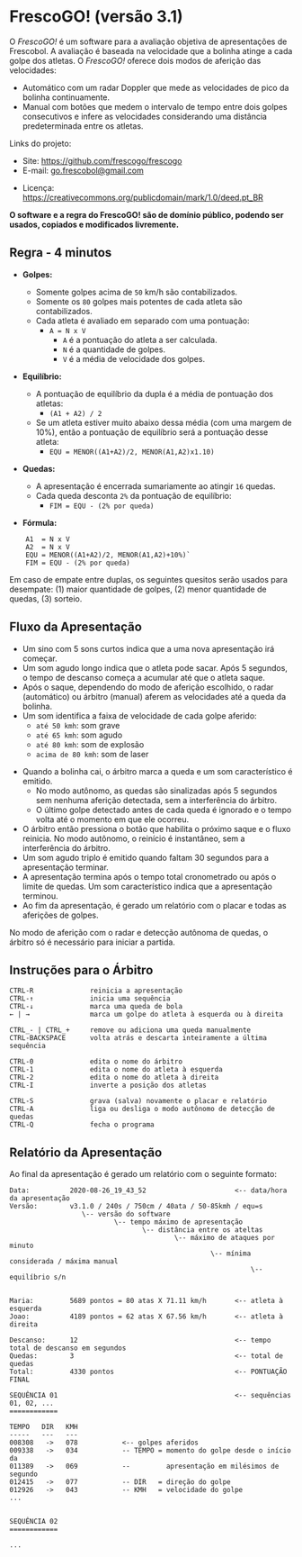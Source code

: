 # FrescoGO! (versão 3.1)

<meta http-equiv="Content-Type" content="text/html; charset=UTF-8"/>

<!--
$ pandoc README.md -H deeplists.tex -o frescogo.pdf
$ pandoc README.md -H deeplists.tex -o frescogo.html
-->

O *FrescoGO!* é um software para a avaliação objetiva de apresentações de
Frescobol.
A avaliação é baseada na velocidade que a bolinha atinge a cada golpe dos
atletas.
O *FrescoGO!* oferece dois modos de aferição das velocidades:
- Automático com um radar Doppler que mede as velocidades de pico da bolinha
  continuamente.
- Manual com botões que medem o intervalo de tempo entre dois golpes
  consecutivos e infere as velocidades considerando uma distância
  predeterminada entre os atletas.

Links do projeto:
- Site: <https://github.com/frescogo/frescogo>
- E-mail: <go.frescobol@gmail.com>
<!--- Vídeos: <https://www.youtube.com/channel/UCrc_Ds56Bh77CFKXldIU-9g>-->
- Licença: <https://creativecommons.org/publicdomain/mark/1.0/deed.pt_BR>

**O software e a regra do FrescoGO! são de domínio público, podendo ser usados,
  copiados e modificados livremente.**

## Regra - 4 minutos

- **Golpes:**
    - Somente golpes acima de `50` km/h são contabilizados.
    - Somente os `80` golpes mais potentes de cada atleta são contabilizados.
    - Cada atleta é avaliado em separado com uma pontuação:
        - `A = N x V`
            - `A` é a pontuação do atleta a ser calculada.
            - `N` é a quantidade de golpes.
            - `V` é a média de velocidade dos golpes.

- **Equilíbrio:**
    - A pontuação de equilíbrio da dupla é a média de pontuação dos atletas:
        - `(A1 + A2) / 2`
    - Se um atleta estiver muito abaixo dessa média (com uma margem de 10%),
      então a pontuação de equilíbrio será a pontuação desse atleta:
        - `EQU = MENOR((A1+A2)/2, MENOR(A1,A2)x1.10)`

- **Quedas:**
    - A apresentação é encerrada sumariamente ao atingir `16` quedas.
    - Cada queda desconta `2%` da pontuação de equilíbrio:
        - `FIM = EQU - (2% por queda)`

- **Fórmula:**

```
    A1  = N x V
    A2  = N x V
    EQU = MENOR((A1+A2)/2, MENOR(A1,A2)+10%)`
    FIM = EQU - (2% por queda)
```

Em caso de empate entre duplas, os seguintes quesitos serão usados para
desempate: (1) maior quantidade de golpes, (2) menor quantidade de quedas, (3)
sorteio.

<!--
- Revés
    - Somente os golpes mais potentes de cada atleta são contabilizados:
        - até `108` golpes do lado     preferencial do atleta ("golpes normais")
        - até  `12` golpes do lado não preferencial do atleta ("golpes revés")
        - Opcionalmente, os golpes revés podem ser desabilitados e então serão
          contabilizados até `120` golpes normais.
-->

## Fluxo da Apresentação

- Um sino com 5 sons curtos indica que a uma nova apresentação irá começar.
- Um som agudo longo indica que o atleta pode sacar. Após 5 segundos, o tempo
  de descanso começa a acumular até que o atleta saque.
- Após o saque, dependendo do modo de aferição escolhido, o radar (automático)
  ou árbitro (manual) aferem as velocidades até a queda da bolinha.
- Um som identifica a faixa de velocidade de cada golpe aferido:
    - `até 50 kmh`: som grave
    - `até 65 kmh`: som agudo
    - `até 80 kmh`: som de explosão
    - `acima de 80 kmh`: som de laser
<!--
- Quando a apresentação está desequilibrada, os ataques do atleta que mais
  pontuou acompanham um som grave.
-->
- Quando a bolinha cai, o árbitro marca a queda e um som característico é
  emitido.
    - No modo autônomo, as quedas são sinalizadas após 5 segundos sem nenhuma
      aferição detectada, sem a interferência do árbitro.
    - O último golpe detectado antes de cada queda é ignorado e o tempo volta
      até o momento em que ele ocorreu.
- O árbitro então pressiona o botão que habilita o próximo saque e o fluxo
  reinicia. No modo autônomo, o reinício é instantâneo, sem a interferência do
  árbitro.
- Um som agudo triplo é emitido quando faltam 30 segundos para a apresentação
  terminar.
- A apresentação termina após o tempo total cronometrado ou após o limite de
  quedas.
  Um som característico indica que a apresentação terminou.
- Ao fim da apresentação, é gerado um relatório com o placar e todas as
  aferições de golpes.

No modo de aferição com o radar e detecção autônoma de quedas, o árbitro só
é necessário para iniciar a partida.

## Instruções para o Árbitro

```
CTRL-R              reinicia a apresentação
CTRL-↑              inicia uma sequência
CTRL-↓              marca uma queda de bola
← | →               marca um golpe do atleta à esquerda ou à direita

CTRL_- | CTRL_+     remove ou adiciona uma queda manualmente
CTRL-BACKSPACE      volta atrás e descarta inteiramente a última sequência

CTRL-0              edita o nome do árbitro
CTRL-1              edita o nome do atleta à esquerda
CTRL-2              edita o nome do atleta à direita
CTRL-I              inverte a posição dos atletas

CTRL-S              grava (salva) novamente o placar e relatório
CTRL-A              liga ou desliga o modo autônomo de detecção de quedas
CTRL-Q              fecha o programa
```

## Relatório da Apresentação

Ao final da apresentação é gerado um relatório com o seguinte formato:

```
Data:          2020-08-26_19_43_52                      <-- data/hora da apresentação
Versão:        v3.1.0 / 240s / 750cm / 40ata / 50-85kmh / equ=s
                  \-- versão do software
                          \-- tempo máximo de apresentação
                                 \-- distância entre os ateltas
                                         \-- máximo de ataques por minuto
                                                  \-- mínima considerada / máxima manual
                                                            \-- equilíbrio s/n


Maria:         5689 pontos = 80 atas X 71.11 km/h       <-- atleta à esquerda
Joao:          4189 pontos = 62 atas X 67.56 km/h       <-- atleta à direita

Descanso:      12                                       <-- tempo total de descanso em segundos
Quedas:        3                                        <-- total de quedas
Total:         4330 pontos                              <-- PONTUAÇÃO FINAL

SEQUÊNCIA 01                                            <-- sequências 01, 02, ...
============

TEMPO   DIR   KMH
-----   ---   ---
008308   ->   078           <-- golpes aferidos
009338   ->   034           -- TEMPO = momento do golpe desde o início da
011389   ->   069           --         apresentação em milésimos de segundo
012415   ->   077           -- DIR   = direção do golpe
012926   ->   043           -- KMH   = velocidade do golpe
...


SEQUÊNCIA 02
============

...
```

<!--
-------------------------------------------------------------------------------

## Perguntas e Respostas

- Qual é o objetivo desse projeto?
    - Oferecer uma maneira objetiva, simples e barata de avaliar apresentações
      de frescobol.
    - Estar disponível no maior número de arenas de frescobol que for possível.
    - Auxiliar no desenvolvimento técnico de atletas, estimular a formação de
      novos atletas e contribuir para o crescimento do Frescobol de competição.

- Como eu consigo um aparelho desses?
    - Entre em contato conosco por e-mail:
        - <go.frescobol@gmail.com>

- Esse aparelho é um radar? Como o aparelho mede a velocidade da bolinha?
    - O aparelho não é um radar e mede a velocidade de maneira aproximada:
        - Os atletas devem estar a uma distância fixa predeterminada.
        - O juiz deve pressionar o botão no momento exato dos golpes (ou o mais
          próximo possível).
        - O aparelho divide a distância pelo tempo entre dois golpes
          consecutivos para calcular a velocidade.
        - Exemplo: se os atletas estão a 8 metros de distância e em um momento
          a bolinha leva 1 segundo para se deslocar entre os dois, então a
          velocidade foi de 8m/s (29 kmh).

- Quais as desvantagens em relação ao radar?
    - A principal desvantagem é que a medição não é tão precisa pois os atletas
      se movimentam e o juiz inevitavelmente irá atrasar ou adiantar as
      medições.
    - OBS.:
      O radar também não é perfeito, tendo erro estimado entre +1/-2 kmh.
      Além disso, qualquer angulação entre a trajetória da bolinha e a posição do
      radar afeta negativamente as medições (ex., um ângulo de 25 graus diminui
      as medições em 10%).
        - Fonte: <https://www.stalkerradar.com/stalker-speed-sensor/faq/stalker-speed-sensor-FAQ.shtml>

- Tem alguma vantagem em relação ao radar?
    - **Custo**:
        Os componentes do aparelho somados custam menos de R$50.
        O radar custa em torno de US$1000 e não inclui o software para
        frescobol.
    - **Licença de uso**:
        Além do custo ser menor, não há nenhuma restrição legal sobre o uso
        do aparelho, software ou regra por terceiros.
    - **Infraestrutura**:
        Além do aparelho, é necessário apenas um celular com um software
        gratuito (para obter o placar das apresentações) e uma caixa de som
        potente (de preferência com bateria interna).
        Não é necessário computador, ponto de luz elétrica, área protegida ou
        outros ajustes finos para a medição da apresentação.
        Essa simplicidade permite que múltiplas arenas funcionem ao mesmo
        tempo.
    - **Transparência das medições**:
        Apesar de serem menos precisas, as medições são audíveis e qualquer
        erro grosseiro pode ser notado imediatamente.
        O radar só mede bolas acima de 40 kmh e não é possível identificar se
        as medições estão sempre corretas (o posicionamento dos atletas, vento
        e outros fatores externos podem afetar as medições).
    - **Verificabilidade das medições**:
        Os atletas podem verificar/auditar se a pontuação final foi justa.
        As apresentações podem ser medidas por um aparelho igual durante as
        apresentaçõs ou podem ser gravados para medição posterior pelo vídeo.

- Eu posso usar o marcador em competições? Quanto custa? A quem devo pedir
  permissão?
    - Não há nenhuma restrição de uso.
    - Não há custos.
    - Não é necessário pedir autorização.
      Não é nem mesmo necessário mencionar o nome do sistema ou autores.

- Como eu posso contribuir?
    - Adotando o sistema no dia a dia da sua arena.
        - Principalmente com atletas iniciantes.
    - Promovendo competições.
    - Produzindo vídeos.
    - **Enviando os relatórios das apresentações para nós.**

- Como eu posso contribuir financeiramente?
    -
- Por quê as velocidades são elevadas ao quadrado no quesito de *Volume*?
    - Para incentivar os golpes mais potentes.
      Quanto maior a velocidade, maior ainda será o quadrado dela.
      Um golpe a 100 km/h é 2 vezes mais rápido que um a 50 km/h, mas o
      quadrado de 100 km/h é 4 vezes maior que o de 50 km/h (10000 vs 2500).

- Qual é o objetivo do quesito de *Máximas*?
    - Bonificando os 36 golpes mais velozes pelos dois lados do atleta (12 de
      revés e 24 normais), a regra incentiva que o atleta ataque acima do seu
      limite.
      Os 36 golpes correspondem a mais ou menos 15% dos ataques de um atleta em
      uma apresentação de 5 minutos.

    - E por quê a regra não considera todos os 7 golpes mais velozes (no lugar
      de considerar apenas o 7o)?
        - Para minimizar a imprecisão da marcação do juiz.
          É possível que o juiz acelere a marcação de alguns golpes, mas é
          pouco provável que isso afete sensivelmente a 7a bola mais veloz.

- Por quê algumas apresentações já iniciam com uma pontuação que eu não consigo
  zerar?
    - Quando a pontuação de Máximas está desligada (`potencia nao`), a regra
      assume um valor fixo de 50 kmh para todos os 7 golpes mais velozes de
      esquerda e de direita **que já são contabilizados no início da
      apresentação**.
    - Isso é feito para evitar os dois modos (ligado e desligado) fiquem com
      pontuações próximas.

- Tem como o juiz "roubar"?
    - Ao atrasar a marcação de um golpe "A", consequentemente o golpe "B"
      seguinte será adiantado.
      O golpe "A" terá a velocidade reduzida e o golpe "B" terá a velocidade
      aumentada.
      Se muitos atrasos acontecerem no ataque, a pontuação da dupla será
      prejudicada.
      Se muitos avanços acontecerem no ataque, a pontuação da dupla será
      beneficiada.
      De qualquer maneira, o som emitido pela aferição permite identificar os
      atrasos e avanços.

      Como a regra usa o quadrado das velocidades, esse atraso e adiantamento
      (se forem sistemáticos) podem afetar a pontuação final.

- Tem como o atleta "roubar" ou "tirar vantagem" da regra?
    - O atleta pode projetar o corpo para frente e adiantar ao máximo os golpes
      para aumentar a medição das velocidades.
      É recomendado um árbitro de linha para garantir que a distância mínima é
      sempre respeitada.

-->

